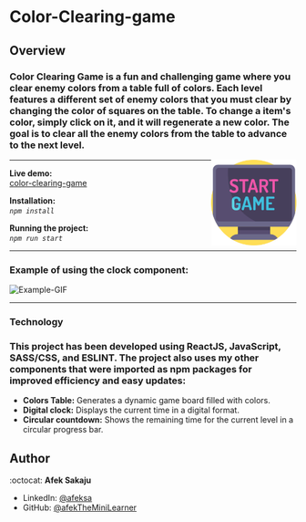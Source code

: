 # Color-Clearing-game

## Overview

### Color Clearing Game is a fun and challenging game where you clear enemy colors from a table full of colors. Each level features a different set of enemy colors that you must clear by changing the color of squares on the table. To change a item's color, simply click on it, and it will regenerate a new color. The goal is to clear all the enemy colors from the table to advance to the next level. <br />

<img src="./readme-resources/game.png" width=150px height=150px align="right">

---

**Live demo:**</br>[color-clearing-game](http://afektheminilearner.github.io/color-clearing-game)

**Installation:**</br>
_`npm install`_

**Running the project:**</br>
_`npm run start`_

---

### **Example of using the clock component:**

![Example-GIF](./readme-resources/game-gif.gif)

---

### **Technology**

### This project has been developed using ReactJS, JavaScript, SASS/CSS, and ESLINT. The project also uses my other components that were imported as npm packages for improved efficiency and easy updates:

- **Colors Table:** Generates a dynamic game board filled with colors.
- **Digital clock:** Displays the current time in a digital format.
- **Circular countdown:** Shows the remaining time for the current level in a circular progress bar.

## Author

:octocat: **Afek Sakaju**

- LinkedIn: [@afeksa](https://www.linkedin.com/in/afeksa/)
- GitHub: [@afekTheMiniLearner](https://github.com/afekTheMiniLearner)
